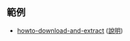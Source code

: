 

## 範例

* [howto-download-and-extract](howto-download-and-extract) ([說明](http://localhost:8080/#/howto-download-and-extract))
